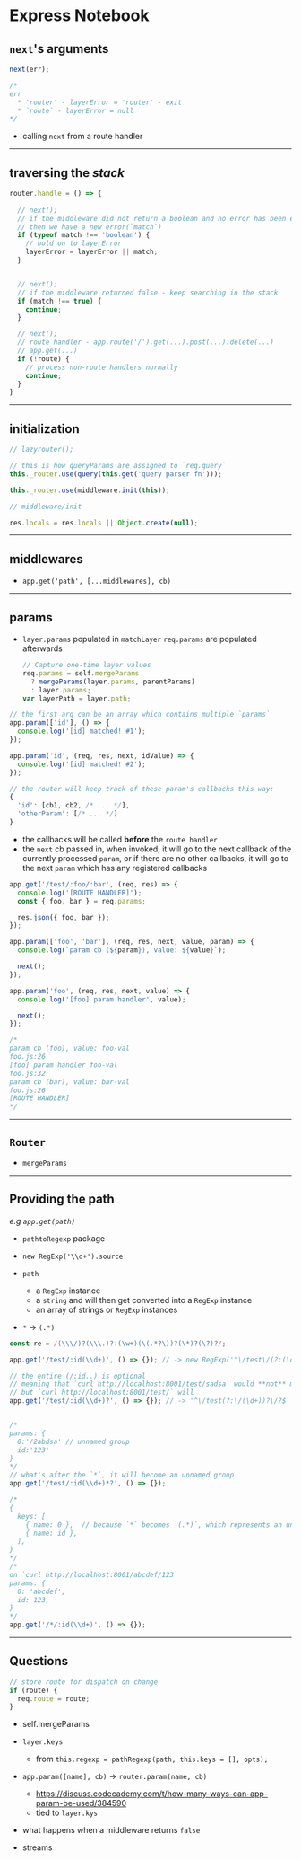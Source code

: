 # Express Notebook

## `next`'s arguments
```ts
next(err);

/* 
err
  * 'router' - layerError = 'router' - exit
  * `route` - layerError = null
*/
```

* calling `next` from a route handler

---

## traversing the _stack_
```ts
router.handle = () => {
  
  // next();
  // if the middleware did not return a boolean and no error has been encountered before(layerError falsy - either 'router' or simply next())
  // then we have a new error(`match`)
  if (typeof match !== 'boolean') {
    // hold on to layerError
    layerError = layerError || match;
  }


  // next();
  // if the middleware returned false - keep searching in the stack
  if (match !== true) {
    continue;
  }

  // next();
  // route handler - app.route('/').get(...).post(...).delete(...)
  // app.get(...)
  if (!route) {
    // process non-route handlers normally
    continue;
  }
}
```

---

## initialization
```ts
// lazyrouter();

// this is how queryParams are assigned to `req.query`
this._router.use(query(this.get('query parser fn')));

this._router.use(middleware.init(this));
```

```ts
// middleware/init

res.locals = res.locals || Object.create(null);
```

---

## middlewares

* `app.get('path', [...middlewares], cb)`

---

## params

* `layer.params` populated in `matchLayer`
  `req.params` are populated afterwards
  ```js
  // Capture one-time layer values
  req.params = self.mergeParams
    ? mergeParams(layer.params, parentParams)
    : layer.params;
  var layerPath = layer.path;
  ```

```js
// the first arg can be an array which contains multiple `params`
app.param(['id'], () => {
  console.log('[id] matched! #1');
});

app.param('id', (req, res, next, idValue) => {
  console.log('[id] matched! #2');
});

// the router will keep track of these param's callbacks this way:
{
  'id': [cb1, cb2, /* ... */],
  'otherParam': [/* ... */]
}
```

* the callbacks will be called **before** the `route handler`
* the `next` cb passed in, when invoked, it will go to the next callback of the currently processed `param`, or if there are no other callbacks, it will go to the next `param` which has any registered callbacks

```js
app.get('/test/:foo/:bar', (req, res) => {
  console.log('[ROUTE HANDLER]');
  const { foo, bar } = req.params;

  res.json({ foo, bar });
});

app.param(['foo', 'bar'], (req, res, next, value, param) => {
  console.log(`param cb (${param}), value: ${value}`);

  next();
});

app.param('foo', (req, res, next, value) => {
  console.log('[foo] param handler', value);

  next();
});

/* 
param cb (foo), value: foo-val
foo.js:26
[foo] param handler foo-val
foo.js:32
param cb (bar), value: bar-val
foo.js:26
[ROUTE HANDLER]
*/
```

---

## `Router`

* `mergeParams`

---

## Providing the path

*e.g `app.get(path)`*

* `pathtoRegexp` package
* `new RegExp('\\d+').source`

* `path`
  * a `RegExp` instance
  * a `string` and will then get converted into a `RegExp` instance
  * an array of strings or `RegExp` instances

* `*` -> `(.*)`

```js
const re = /(\\\/)?(\\\.)?:(\w+)(\(.*?\))?(\*)?(\?)?/;

app.get('/test/:id(\\d+)', () => {}); // -> new RegExp('^\/test\/(?:(\d+))\/?$')

// the entire (/:id..) is optional
// meaning that `curl http://localhost:8001/test/sadsa` would **not** match this route
// but `curl http://localhost:8001/test/` will
app.get('/test/:id(\\d+)?', () => {}); // -> '^\/test(?:\/(\d+))?\/?$'


/* 
params: {
  0:'/2abdsa' // unnamed group
  id:'123'
}
*/
// what's after the `*`, it will become an unnamed group
app.get('/test/:id(\\d+)*?', () => {});

/* 
{
  keys: [
    { name: 0 },  // because `*` becomes `(.*)`, which represents an unnamed group
    { name: id },
  ],
}
*/
/* 
on `curl http://localhost:8001/abcdef/123`
params: {
  0: 'abcdef',
  id: 123,
}
*/
app.get('/*/:id(\\d+)', () => {});
```

---

## Questions

```ts
// store route for dispatch on change
if (route) {
  req.route = route;
}
```

* self.mergeParams
* `layer.keys`
  * from `this.regexp = pathRegexp(path, this.keys = [], opts);`

* `app.param([name], cb)` -> `router.param(name, cb)`
  * https://discuss.codecademy.com/t/how-many-ways-can-app-param-be-used/384590
  * tied to `layer.kys`

* what happens when a middleware returns `false`

* streams